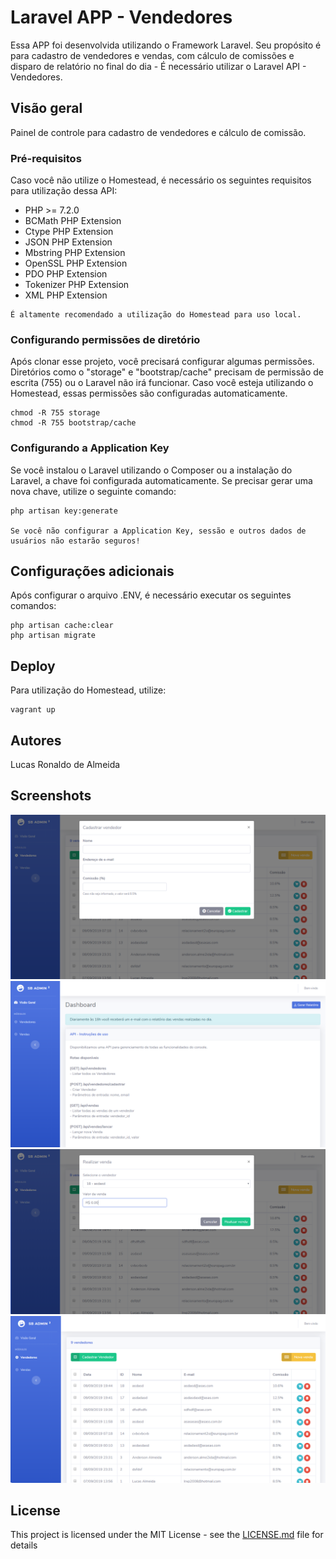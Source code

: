 # Laravel APP - Vendedores

Essa APP foi desenvolvida utilizando o Framework Laravel. Seu propósito é para cadastro de vendedores e vendas, com cálculo de comissões e disparo de relatório no final do dia - É necessário utilizar o Laravel API - Vendedores.  
  
## Visão geral

Painel de controle para cadastro de vendedores e cálculo de comissão.

### Pré-requisitos

Caso você não utilize o Homestead, é necessário os seguintes requisitos para utilização dessa API:

- PHP >= 7.2.0
- BCMath PHP Extension
- Ctype PHP Extension
- JSON PHP Extension
- Mbstring PHP Extension
- OpenSSL PHP Extension
- PDO PHP Extension
- Tokenizer PHP Extension
- XML PHP Extension

```
É altamente recomendado a utilização do Homestead para uso local.
```

### Configurando permissões de diretório

Após clonar esse projeto, você precisará configurar algumas permissões. Diretórios como o "storage" e "bootstrap/cache" precisam de permissão de escrita (755) ou o Laravel não irá funcionar. Caso você esteja utilizando o Homestead, essas permissões são configuradas automaticamente.

```
chmod -R 755 storage
chmod -R 755 bootstrap/cache
```

### Configurando a Application Key

Se você instalou o Laravel utilizando o Composer ou a instalação do Laravel, a chave foi configurada automaticamente. Se precisar gerar uma nova chave, utilize o seguinte comando:

```
php artisan key:generate

Se você não configurar a Application Key, sessão e outros dados de usuários não estarão seguros!
```

## Configurações adicionais

Após configurar o arquivo .ENV, é necessário executar os seguintes comandos:

```
php artisan cache:clear
php artisan migrate
```

## Deploy

Para utilização do Homestead, utilize:

```
vagrant up
```

## Autores

Lucas Ronaldo de Almeida  
  
## Screenshots  
  
![Screenshot](fotos/cadastro_vendedores.png)
![Screenshot](fotos/sb_admin.png)
![Screenshot](fotos/vendas.png)
![Screenshot](fotos/vendedores.png)

## License

This project is licensed under the MIT License - see the [LICENSE.md](LICENSE.md) file for details
